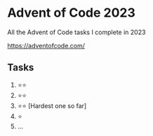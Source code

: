 # Advent of Code 2023

All the Advent of Code tasks I complete in 2023

https://adventofcode.com/

## Tasks

1. ⭐⭐
2. ⭐⭐
3. ⭐⭐ [Hardest one so far]
4. ⭐
5. ...
